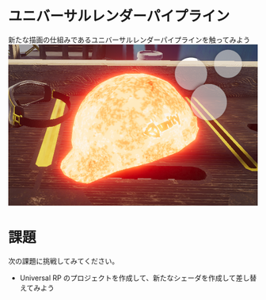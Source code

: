 # ユニバーサルレンダーパイプライン

新たな描画の仕組みであるユニバーサルレンダーパイプラインを触ってみよう
![結果画像](result.png)

# 課題
次の課題に挑戦してみてください。

- Universal RP のプロジェクトを作成して、新たなシェーダを作成して差し替えてみよう
